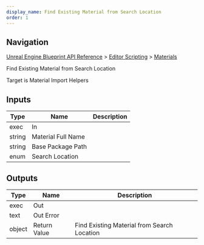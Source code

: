 ```yaml
---
display_name: Find Existing Material from Search Location
order: 1
---
```

## Navigation

[Unreal Engine Blueprint API Reference](https://dev.epicgames.com/documentation/en-us/unreal-engine/BlueprintAPI) > [Editor Scripting](https://dev.epicgames.com/documentation/en-us/unreal-engine/BlueprintAPI/EditorScripting) > [Materials](https://dev.epicgames.com/documentation/en-us/unreal-engine/BlueprintAPI/EditorScripting/Materials)

Find Existing Material from Search Location

Target is Material Import Helpers

## Inputs

| Type | Name | Description |
| --- | --- | --- |
| exec | In |  |
| string | Material Full Name |  |
| string | Base Package Path |  |
| enum | Search Location |  |

## Outputs

| Type | Name | Description |
| --- | --- | --- |
| exec | Out |  |
| text | Out Error |  |
| object | Return Value | Find Existing Material from Search Location |
